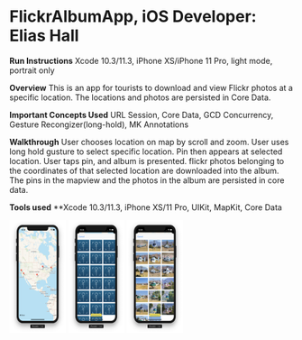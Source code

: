 # FlickrAlbumApp, iOS Developer: Elias Hall

**Run Instructions** Xcode 10.3/11.3, iPhone XS/iPhone 11 Pro, light mode, portrait only

**Overview** 
This is an app for tourists to download and view Flickr photos at a specific location. The locations and photos are persisted in Core Data.

**Important Concepts Used** 
URL Session, Core Data, GCD Concurrency, Gesture Recongizer(long-hold), MK Annotations

**Walkthrough**
User chooses location on map by scroll and zoom. User uses long hold gusture to select specific location. Pin then appears at selected location. User taps pin, and album is presented. flickr photos belonging to the coordinates of that selected location are downloaded into the album. The pins in the mapview and the photos in the album are persisted in core data.

**Tools used** 
**Xcode 10.3/11.3, iPhone XS/11 Pro, UIKit, MapKit, Core Data

<p float="left">
<img src = "Tourist/Images/Screenshot1.png" width="100" height="200">
<img src = "Tourist/Images/Screenshot2.png" width="100" height="200">
<img src = "Tourist/Images/Screenshot3.png" width="100" height="200">
</p>
